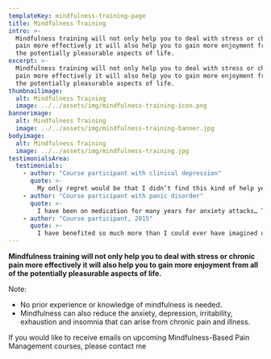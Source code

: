 ```yaml
---
templateKey: mindfulness-training-page
title: Mindfulness Training
intro: >-
  Mindfulness training will not only help you to deal with stress or chronic
  pain more effectively it will also help you to gain more enjoyment from all of
  the potentially pleasurable aspects of life.
excerpt: >-
  Mindfulness training will not only help you to deal with stress or chronic
  pain more effectively it will also help you to gain more enjoyment from all of
  the potentially pleasurable aspects of life.
thumbnailimage:
  alt: Mindfulness Training
  image: ../../assets/img/mindfulness-training-icon.png
bannerimage:
  alt: Mindfulness Training
  image: ../../assets/img/mindfulness-training-banner.jpg
bodyimage:
  alt: Mindfulness Training
  image: ../../assets/img/mindfulness-training.jpg
testimonialsArea:
  testimonials:
    - author: "Course participant with clinical depression"
      quote: >-
        My only regret would be that I didn’t find this kind of help years ago.
    - author: "Course participant with panic disorder"
      quote: >-
        I have been on medication for many years for anxiety attacks… This is the first life skill I have found to help me cope without medication.
    - author: "Course participant, 2015"
      quote: >-
        I have benefited so much more than I could ever have imagined or dreamt of. I have better interactions… and also my relationships have improved with all my family members.
---
```


**Mindfulness training will not only help you to deal with <gatsby-link to="/mindfulness-training/in-person/mindfulness-based-stress-reduction-course/#start-content">stress</gatsby-link> or <gatsby-link to="/mindfulness-training/in-person/mindfulness-based-pain-management-course/#start-content">chronic</gatsby-link> pain more effectively it will also help you to gain more enjoyment from all of the potentially pleasurable aspects of life.**

Note:

- No prior experience or knowledge of mindfulness is needed.
- Mindfulness can also reduce the anxiety, depression, irritability, exhaustion and insomnia that can arise from chronic pain and illness.

If you would like to receive emails on upcoming Mindfulness-Based Pain Management courses, please <gatsby-link to="/contact/#contact-page">contact me</gatsby-link>
